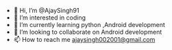 - 👋 Hi, I’m @AjaySingh91
- 👀 I’m interested in coding
- 🌱 I’m currently learning python ,Android development
- 💞️ I’m looking to collaborate on Android development
- 📫 How to reach me ajaysingh002001@gmail.com

<!---
AjaySingh91/AjaySingh91 is a ✨ special ✨ repository because its `README.md` (this file) appears on your GitHub profile.
You can click the Preview link to take a look at your changes.
--->

